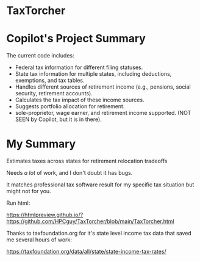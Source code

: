 # TaxTorcher

Copilot's Project Summary
=========================
The current code includes:

 - Federal tax information for different filing statuses.
 - State tax information for multiple states, including deductions, exemptions, and tax tables.
 - Handles different sources of retirement income (e.g., pensions, social security, retirement accounts).
 - Calculates the tax impact of these income sources.
 - Suggests portfolio allocation for retirement.
 - sole-proprietor, wage earner, and retirement income supported. (NOT SEEN by Copilot, but it is in there).

My Summary
==========
Estimates taxes across states for retirement relocation tradeoffs

Needs *a lot* of work, and I don't doubt it has bugs.

It matches professional tax software result for my specific tax situation but might not for you.

Run html:

https://htmlpreview.github.io/?https://github.com/HPCguy/TaxTorcher/blob/main/TaxTorcher.html

Thanks to taxfoundation.org for it's state level income tax data that saved me several hours of work:

https://taxfoundation.org/data/all/state/state-income-tax-rates/
